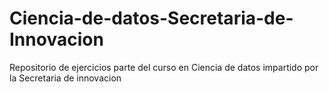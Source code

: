 # Ciencia-de-datos-Secretaria-de-Innovacion
Repositorio de ejercicios parte del curso en Ciencia de datos impartido por la Secretaria de innovacion
